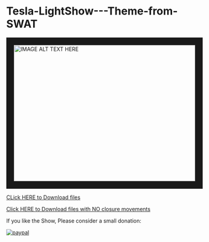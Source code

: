 # Tesla-LightShow---Theme-from-SWAT

<a href="http://www.youtube.com/watch?feature=player_embedded&v=nU3KB6a7lAU
" target="_blank"><img src="http://img.youtube.com/vi/nU3KB6a7lAU/0.jpg" 
alt="IMAGE ALT TEXT HERE" width="480" height="360" border="20" /></a>

[CLick HERE to Download files](https://github.com/aaronac8/Tesla-LightShow---Theme-from-SWAT/files/7834134/SWATtheme.zip)


[Click HERE to Download files with NO closure movements](https://github.com/aaronac8/Tesla-LightShow---Theme-from-SWAT/files/7797822/SWATthemeNCM.zip)













If you like the Show, Please consider a small donation:

[![paypal](https://www.paypalobjects.com/en_US/i/btn/btn_donateCC_LG.gif)](https://www.paypal.com/donate/?business=QSTC967LRMQZ4&no_recurring=1&item_name=Thank+you+and+have+a+GREAT+day%21&currency_code=USD)
